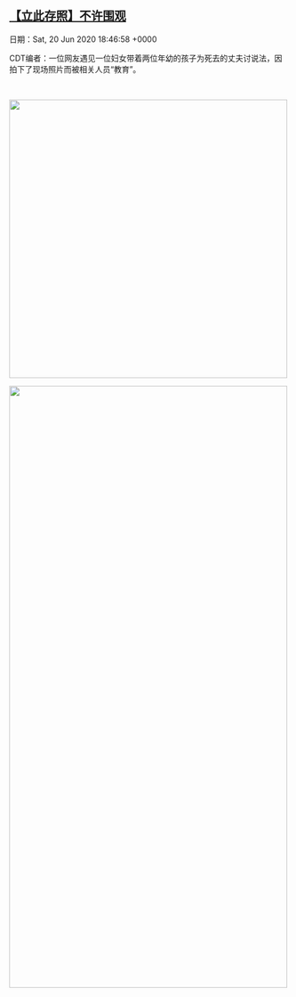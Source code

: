 [【立此存照】不许围观](https://chinadigitaltimes.net/chinese/2020/06/%e3%80%90%e7%ab%8b%e6%ad%a4%e5%ad%98%e7%85%a7%e3%80%91%e4%b8%8d%e8%ae%b8%e5%9b%b4%e8%a7%82/)
------
日期：Sat, 20 Jun 2020 18:46:58 +0000

<p>CDT编者：一位网友遇见一位妇女带着两位年幼的孩子为死去的丈夫讨说法，因拍下了现场照片而被相关人员“教育”。</p><p>&nbsp;</p><p><img class="aligncenter wp-image-647804" src="https://chinadigitaltimes.net/chinese/files/2020/06/1-21.jpg" alt="" width="500" height="500" srcset="https://chinadigitaltimes.net/chinese/files/2020/06/1-21.jpg 960w, https://chinadigitaltimes.net/chinese/files/2020/06/1-21-300x300.jpg 300w, https://chinadigitaltimes.net/chinese/files/2020/06/1-21-150x150.jpg 150w, https://chinadigitaltimes.net/chinese/files/2020/06/1-21-768x768.jpg 768w, https://chinadigitaltimes.net/chinese/files/2020/06/1-21-440x440.jpg 440w, https://chinadigitaltimes.net/chinese/files/2020/06/1-21-50x50.jpg 50w" sizes="(max-width: 500px) 100vw, 500px" /></p><p><img class="aligncenter wp-image-647805" src="https://chinadigitaltimes.net/chinese/files/2020/06/2-11.jpg" alt="" width="500" height="1081" srcset="https://chinadigitaltimes.net/chinese/files/2020/06/2-11.jpg 444w, https://chinadigitaltimes.net/chinese/files/2020/06/2-11-139x300.jpg 139w" sizes="(max-width: 500px) 100vw, 500px" /></p>

